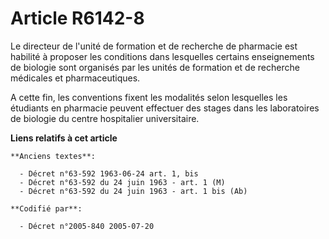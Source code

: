 # Article R6142-8

Le directeur de l'unité de formation et de recherche de pharmacie est habilité à proposer les conditions dans lesquelles
certains enseignements de biologie sont organisés par les unités de formation et de recherche médicales et pharmaceutiques.

A cette fin, les conventions fixent les modalités selon lesquelles les étudiants en pharmacie peuvent effectuer des stages
dans les laboratoires de biologie du centre hospitalier universitaire.

**Liens relatifs à cet article**

	**Anciens textes**:

	  - Décret n°63-592 1963-06-24 art. 1, bis
	  - Décret n°63-592 du 24 juin 1963 - art. 1 (M)
	  - Décret n°63-592 du 24 juin 1963 - art. 1 bis (Ab)

	**Codifié par**:

	  - Décret n°2005-840 2005-07-20
